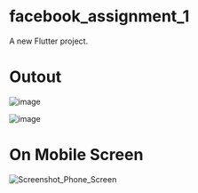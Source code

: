 # facebook_assignment_1

A new Flutter project.

# Outout

![image](https://github.com/SaurabhKohakade/Facebook_Login_Page/assets/145312819/89ada5c6-6c54-46cd-bba9-a10d9382bf0e)

![image](https://github.com/SaurabhKohakade/Facebook_Login_Page/assets/145312819/d16b4f4f-cdde-4c51-a8bf-c82bc2f8f79e)

# On Mobile Screen 

![Screenshot_Phone_Screen](https://github.com/SaurabhKohakade/Facebook_Login_Page/assets/145312819/f4bb3f08-d667-4f69-b6ee-5364f52a510f)




